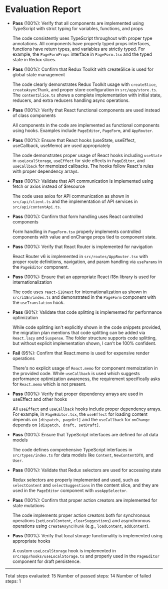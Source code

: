 # Evaluation Report

- **Pass** (100%): Verify that all components are implemented using TypeScript with strict typing for variables, functions, and props
  
  The code consistently uses TypeScript throughout with proper type annotations. All components have properly typed props interfaces, functions have return types, and variables are strictly typed. For example, the `PageFormProps` interface in `PageForm.tsx` and the typed state in Redux slices.

- **Pass** (100%): Confirm that Redux Toolkit with createSlice is used for global state management
  
  The code clearly demonstrates Redux Toolkit usage with `createSlice`, `createAsyncThunk`, and proper store configuration in `src/app/store.ts`. The `contentSlice.ts` shows a complete implementation with initial state, reducers, and extra reducers handling async operations.

- **Pass** (100%): Verify that React functional components are used instead of class components
  
  All components in the code are implemented as functional components using hooks. Examples include `PageEditor`, `PageForm`, and `AppRouter`.

- **Pass** (100%): Ensure that React hooks (useState, useEffect, useCallback, useMemo) are used appropriately
  
  The code demonstrates proper usage of React hooks including `useState` in `useLocalStorage`, `useEffect` for side effects in `PageEditor`, and `useCallback` for memoized callbacks. The hooks follow React's rules with proper dependency arrays.

- **Pass** (100%): Validate that API communication is implemented using fetch or axios instead of $resource
  
  The code uses axios for API communication as shown in `src/api/client.ts` and the implementation of API services in `src/api/contentApi.ts`.

- **Pass** (100%): Confirm that form handling uses React controlled components
  
  Form handling in `PageForm.tsx` properly implements controlled components with value and onChange props tied to component state.

- **Pass** (100%): Verify that React Router is implemented for navigation
  
  React Router v6 is implemented in `src/routes/AppRouter.tsx` with proper route definitions, navigation, and param handling via `useParams` in the `PageEditor` component.

- **Pass** (100%): Ensure that an appropriate React i18n library is used for internationalization
  
  The code uses `react-i18next` for internationalization as shown in `src/i18n/index.ts` and demonstrated in the `PageForm` component with the `useTranslation` hook.

- **Pass** (90%): Validate that code splitting is implemented for performance optimization
  
  While code splitting isn't explicitly shown in the code snippets provided, the migration plan mentions that code splitting can be added via `React.lazy` and `Suspense`. The folder structure supports code splitting, but without explicit implementation shown, I can't be 100% confident.

- **Fail** (95%): Confirm that React.memo is used for expensive render operations
  
  There's no explicit usage of `React.memo` for component memoization in the provided code. While `useCallback` is used which suggests performance optimization awareness, the requirement specifically asks for `React.memo` which is not present.

- **Pass** (100%): Verify that proper dependency arrays are used in useEffect and other hooks
  
  All `useEffect` and `useCallback` hooks include proper dependency arrays. For example, in `PageEditor.tsx`, the `useEffect` for loading content depends on `[dispatch, pageUrl]` and the `useCallback` for `onChange` depends on `[dispatch, draft, setDraft]`.

- **Pass** (100%): Ensure that TypeScript interfaces are defined for all data models
  
  The code defines comprehensive TypeScript interfaces in `src/types/index.ts` for data models like `Content`, `NewContentDTO`, and `User`.

- **Pass** (100%): Validate that Redux selectors are used for accessing state
  
  Redux selectors are properly implemented and used, such as `selectContent` and `selectSuggestions` in the content slice, and they are used in the `PageEditor` component with `useAppSelector`.

- **Pass** (100%): Confirm that proper action creators are implemented for state mutations
  
  The code implements proper action creators both for synchronous operations (`setLocalContent`, `clearSuggestions`) and asynchronous operations using `createAsyncThunk` (e.g., `loadContent`, `addContent`).

- **Pass** (100%): Verify that local storage functionality is implemented using appropriate hooks
  
  A custom `useLocalStorage` hook is implemented in `src/app/hooks/useLocalStorage.ts` and properly used in the `PageEditor` component for draft persistence.

---

Total steps evaluated: 15
Number of passed steps: 14
Number of failed steps: 1